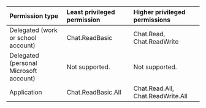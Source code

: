 |Permission type|Least privileged permission|Higher privileged permissions|
|:---|:---|:---|
|Delegated (work or school account)|Chat.ReadBasic|Chat.Read, Chat.ReadWrite|
|Delegated (personal Microsoft account)|Not supported.|Not supported.|
|Application|Chat.ReadBasic.All|Chat.Read.All, Chat.ReadWrite.All|

